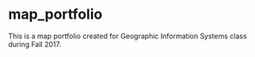 # map_portfolio
This is a map portfolio created for Geographic Information Systems class during Fall 2017.
